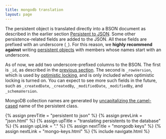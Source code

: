 ```yaml
---
title: mongodb translation
layout: page
---
```


The persistent object is translated directly into a BSON document as
described in the earlier section [Persistent to JSON](json.html). Some
other persistence-related fields are added to the JSON. All these
fields are prefixed with an underscore (`_`). For this reason, we
**highly recommend against** writing [persistent
objects](../persistent) with members whose names start with an
underscore.

As of now, we add two underscore-prefixed columns to the BSON. The
first is `_id`, as described in the [previous section](keys.html). The
second is `_rowVersion`, which is used by [optimistic
locking](../context/opt-lock.html), and is only included when
optimistic locking is turned on. You can expect to see more such
fields in the future, such as `_createdDate`, `_createdBy`,
`_modifiedDate`, `_modifiedBy`, and `_schemaVersion`.

MongoDB collection names are generated by [uncapitalizing the
camel-cased](http://longevityframework.github.io/longevity/scaladocs/emblem-latest/index.html#emblem.stringUtil$@uncapitalize(s:String):String)
name of the persistent class.


{% assign prevTitle = "persistent to json" %}
{% assign prevLink = "json.html" %}
{% assign upTitle = "translating persistents to the database" %}
{% assign upLink = "." %}
{% assign nextTitle = "mongodb keys" %}
{% assign nextLink = "mongo-keys.html" %}
{% include navigate.html %}
